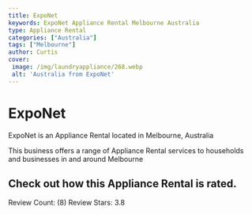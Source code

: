 ```yaml
---
title: ExpoNet
keywords: ExpoNet Appliance Rental Melbourne Australia 
type: Appliance Rental 
categories: ["Australia"]
tags: ["Melbourne"]
author: Curtis
cover:
 image: /img/laundryappliance/268.webp
 alt: 'Australia from ExpoNet'
---
```


# ExpoNet
ExpoNet is an Appliance Rental located in Melbourne, Australia

This business offers a range of Appliance Rental services to households and businesses in and around Melbourne

## Check out how this Appliance Rental is rated.
Review Count: (8)
Review Stars: 3.8
